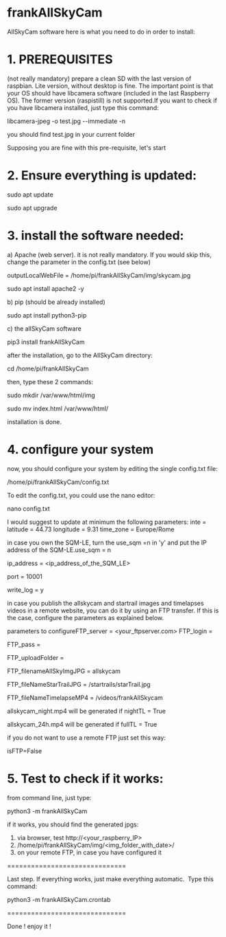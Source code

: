 # frankAllSkyCam
AllSkyCam software 
here is what you need to do in order to install:

# 1. PREREQUISITES
(not really mandatory) prepare a clean SD with the last version of raspbian. Lite version, without desktop is fine. 
The important point is that your OS should have libcamera software (included in the last Raspberry OS).
The former version (raspistill) is not supported.If you want to check if you have libcamera installed, just type this command:

libcamera-jpeg -o test.jpg --immediate -n

you should find test.jpg in your current folder

Supposing you are fine with this pre-requisite, let's start

# 2. Ensure everything is updated:

sudo apt update

sudo apt upgrade

# 3. install the software needed:

a) Apache (web server). it is not really mandatory. If you would skip this, change the parameter in the config.txt (see below)

outputLocalWebFile = /home/pi/frankAllSkyCam/img/skycam.jpg

sudo apt install apache2 -y

b) pip (should be already installed)

sudo apt install python3-pip

c) the allSkyCam software

pip3 install frankAllSkyCam

after the installation, go to the AllSkyCam directory:

cd /home/pi/frankAllSkyCam

then, type these 2 commands:

sudo mkdir /var/www/html/img

sudo mv index.html /var/www/html/

installation is done.

# 4. configure your system

now, you should configure your system by editing the single config.txt file:

/home/pi/frankAllSkyCam/config.txt

To edit the config.txt, you could use the nano editor:

nano config.txt

I would suggest to update at minimum the following parameters:
inte = <name of your AllSkyCam that will be on top-center of the allSky image>
latitude = 44.73
longitude = 9.31
time_zone = Europe/Rome

in case you own the SQM-LE, turn the use_sqm =n in 'y' and put the IP address of the SQM-LE.use_sqm = n
  
ip_address = <ip_address_of_the_SQM_LE>
  
port = 10001
  
write_log = y
  

in case you publish the allskycam and startrail images and timelapses videos in a remote website, you can do it by using an FTP transfer. If this is the case, configure the parameters as explained below.
  
parameters to configureFTP_server = <your_ftpserver.com>
FTP_login = <youruser>
  
FTP_pass = <yourpass>
  
FTP_uploadFolder =<your upload dir>
  
FTP_filenameAllSkyImgJPG = allskycam
  
FTP_fileNameStarTrailJPG = /startrails/starTrail.jpg
  
FTP_fileNameTimelapseMP4 = /videos/frankAllSkycam
 

allskycam_night.mp4 will be generated if nightTL = True
 
allskycam_24h.mp4 will be generated if fullTL = True

if you do not want to use a remote FTP just set this way:
  
isFTP=False
  

 # 5. Test to check if it works:

from command line, just type:

python3 -m frankAllSkyCam

if it works, you should find the generated jpgs:

1. via browser, test http://<your_raspberry_IP>
2. /home/pi/frankAllSkyCam/img/<img_folder_with_date>/<jpg files>
3. on your remote FTP, in case you have configured it
  
==============================
  
Last step. If everything works, just make everything automatic. 
Type this command:

python3 -m frankAllSkyCam.crontab
  
==============================
  
  
Done !
enjoy it !
